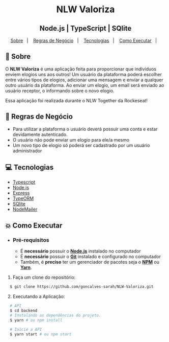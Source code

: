 <h1 align="center">
    NLW Valoriza
</h1>
<h2 align="center">
    Node.js | TypeScript | SQlite
</h2>

<p align="center">
  <a href="#book-sobre">Sobre</a>&nbsp;&nbsp;&nbsp;|&nbsp;&nbsp;&nbsp;
  <a href="#closedbook-regras-de-negócio">Regras de Negócio</a>&nbsp;&nbsp;&nbsp;|&nbsp;&nbsp;&nbsp;
  <a href="#computer-tecnologias">Tecnologias</a>&nbsp;&nbsp;&nbsp;|&nbsp;&nbsp;&nbsp;
  <a href="#boom-como-executar">Como Executar</a>&nbsp;&nbsp;&nbsp;|&nbsp;&nbsp;&nbsp;
</p>

## :book: Sobre

O **NLW Valoriza** é uma aplicação feita para proporcionar que indivíduos enviem elogios uns aos outros! Um usuário da plataforma poderá escolher entre vários tipos de elogios, adicionar uma mensagem e enviar a qualquer outro usuário da plataforma. Ao enviar um elogio, um email será enviado ao usuário receptor, o informando sobre o novo elogio.

Essa aplicação foi realizada durante o NLW Together da Rockeseat!

## :closed_book: Regras de Negócio

- Para utilizar a plataforma o usuário deverá possuir uma conta e estar devidamente autenticado. 
- O usuário não pode enviar um elogio para ele/a mesmo
- Um novo tipo de elogio só poderá ser cadastrado por um usuário administrador

## :computer: Tecnologias

-  [Typescript](https://www.typescriptlang.org/)
-  [Node.js](https://nodejs.org/en/)
-  [Express](https://expressjs.com/)
-  [TypeORM](https://typeorm.io/)
-  [SQlite](https://www.sqlite.org/)
-  [NodeMailer](https://nodemailer.com/)

## :boom: Como Executar

- ### **Pré-requisitos**

  - É **necessário** possuir o **[Node.js](https://nodejs.org/en/)** instalado no computador
  - É **necessário** possuir o **[Git](https://git-scm.com/)** instalado e configurado no computador
  - Também, é **preciso** ter um gerenciador de pacotes seja o **[NPM](https://www.npmjs.com/)** ou **[Yarn](https://yarnpkg.com/)**.

1. Faça um clone do repositório:

```sh
  $ git clone https://github.com/goncalves-sarah/NLW-Valoriza.git
```

2. Executando a Aplicação:

```sh
  # API
  $ cd backend
  # Instalando as dependências do projeto.
  $ yarn # ou npm install
  
  # Inicie a API
  $ yarn start # ou npm start
```